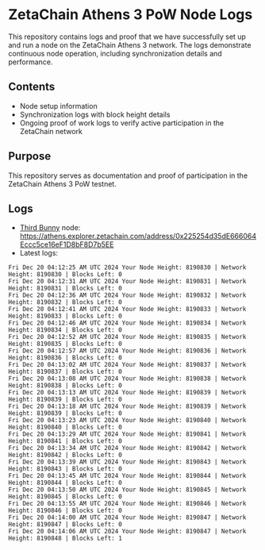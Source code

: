 # ZetaChain Athens 3 PoW Node Logs
This repository contains logs and proof that we have successfully set up and run a node on the ZetaChain Athens 3 network. The logs demonstrate continuous node operation, including synchronization details and performance.

## Contents
- Node setup information
- Synchronization logs with block height details
- Ongoing proof of work logs to verify active participation in the ZetaChain network

## Purpose
This repository serves as documentation and proof of participation in the ZetaChain Athens 3 PoW testnet.

## Logs

- [Third Bunny](https://thirdbunny.xyz/) node: https://athens.explorer.zetachain.com/address/0x225254d35dE666064Eccc5ce16eF1D8bF8D7b5EE
- Latest logs:
```
Fri Dec 20 04:12:25 AM UTC 2024 Your Node Height: 8190830 | Network Height: 8190830 | Blocks Left: 0
Fri Dec 20 04:12:31 AM UTC 2024 Your Node Height: 8190831 | Network Height: 8190831 | Blocks Left: 0
Fri Dec 20 04:12:36 AM UTC 2024 Your Node Height: 8190832 | Network Height: 8190832 | Blocks Left: 0
Fri Dec 20 04:12:41 AM UTC 2024 Your Node Height: 8190833 | Network Height: 8190833 | Blocks Left: 0
Fri Dec 20 04:12:46 AM UTC 2024 Your Node Height: 8190834 | Network Height: 8190834 | Blocks Left: 0
Fri Dec 20 04:12:52 AM UTC 2024 Your Node Height: 8190835 | Network Height: 8190835 | Blocks Left: 0
Fri Dec 20 04:12:57 AM UTC 2024 Your Node Height: 8190836 | Network Height: 8190836 | Blocks Left: 0
Fri Dec 20 04:13:02 AM UTC 2024 Your Node Height: 8190837 | Network Height: 8190837 | Blocks Left: 0
Fri Dec 20 04:13:08 AM UTC 2024 Your Node Height: 8190838 | Network Height: 8190838 | Blocks Left: 0
Fri Dec 20 04:13:13 AM UTC 2024 Your Node Height: 8190839 | Network Height: 8190839 | Blocks Left: 0
Fri Dec 20 04:13:18 AM UTC 2024 Your Node Height: 8190839 | Network Height: 8190839 | Blocks Left: 0
Fri Dec 20 04:13:23 AM UTC 2024 Your Node Height: 8190840 | Network Height: 8190840 | Blocks Left: 0
Fri Dec 20 04:13:29 AM UTC 2024 Your Node Height: 8190841 | Network Height: 8190841 | Blocks Left: 0
Fri Dec 20 04:13:34 AM UTC 2024 Your Node Height: 8190842 | Network Height: 8190842 | Blocks Left: 0
Fri Dec 20 04:13:39 AM UTC 2024 Your Node Height: 8190843 | Network Height: 8190843 | Blocks Left: 0
Fri Dec 20 04:13:45 AM UTC 2024 Your Node Height: 8190844 | Network Height: 8190844 | Blocks Left: 0
Fri Dec 20 04:13:50 AM UTC 2024 Your Node Height: 8190845 | Network Height: 8190845 | Blocks Left: 0
Fri Dec 20 04:13:55 AM UTC 2024 Your Node Height: 8190846 | Network Height: 8190846 | Blocks Left: 0
Fri Dec 20 04:14:00 AM UTC 2024 Your Node Height: 8190847 | Network Height: 8190847 | Blocks Left: 0
Fri Dec 20 04:14:06 AM UTC 2024 Your Node Height: 8190847 | Network Height: 8190848 | Blocks Left: 1
```
